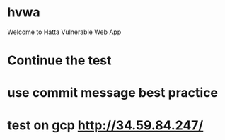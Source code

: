 # hvwa

Welcome to Hatta Vulnerable Web App

# Continue the test
# use commit message best practice
# test on gcp http://34.59.84.247/